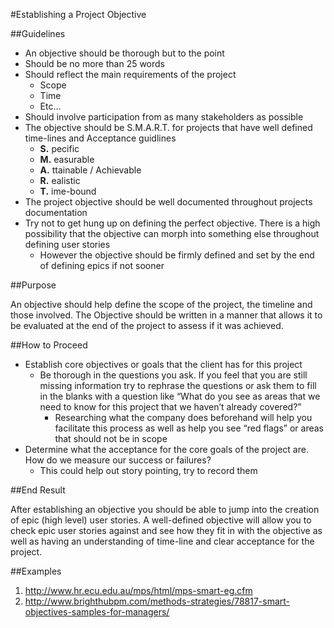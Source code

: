 #Establishing a Project Objective

##Guidelines

- An objective should be thorough but to the point
- Should be no more than 25 words
- Should reflect the main requirements of the project
  - Scope
  - Time
  - Etc…
- Should involve participation from as many stakeholders as possible
- The objective should be S.M.A.R.T. for projects that have well defined time-lines and Acceptance guidlines
  - **S.** pecific
  - **M.** easurable
  - **A.** ttainable / Achievable
  - **R.** ealistic
  - **T.** ime-bound
- The project objective should be well documented throughout projects documentation
- Try not to get hung up on defining the perfect objective. There is a high possibility that the objective can morph into something else throughout defining user stories
  - However the objective should be firmly defined and set by the end of defining epics if not sooner

##Purpose

An objective should help define the scope of the project, the timeline and those involved. The Objective should be written in a manner that allows it to be evaluated at the end of the project to assess if it was achieved.

##How to Proceed

- Establish core objectives or goals that the client has for this project
  - Be thorough in the questions you ask. If you feel that you are still missing information try to rephrase the questions or ask them to fill in the blanks with a question like “What do you see as areas that we need to know for this project that we haven’t already covered?”
    - Researching what the company does beforehand will help you facilitate this process as well as help you see “red flags” or areas that should not be in scope
- Determine what the acceptance for the core goals of the project are. How do we measure our success or failures?
  - This could help out story pointing, try to record them

##End Result

After establishing an objective you should be able to jump into the creation of epic (high level) user stories.  A well-defined objective will allow you to check epic user stories against and see how they fit in with the objective as well as having an understanding of time-line and clear acceptance for the project.

##Examples
1.	http://www.hr.ecu.edu.au/mps/html/mps-smart-eg.cfm 
2.	http://www.brighthubpm.com/methods-strategies/78817-smart-objectives-samples-for-managers/

